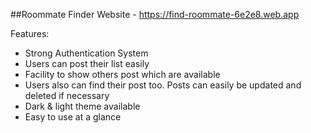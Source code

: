 ##Roommate Finder Website - 
https://find-roommate-6e2e8.web.app

Features:<br>
- Strong Authentication System<br>
- Users can post their list easily
- Facility to show others post which are available
- Users also can find their post too. Posts can easily be updated and deleted if necessary
- Dark & light theme available
- Easy to use at a glance
